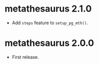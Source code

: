 # metathesaurus 2.1.0  

* Add `steps` feature to `setup_pg_mth()`.  

# metathesaurus 2.0.0

* First release.  
